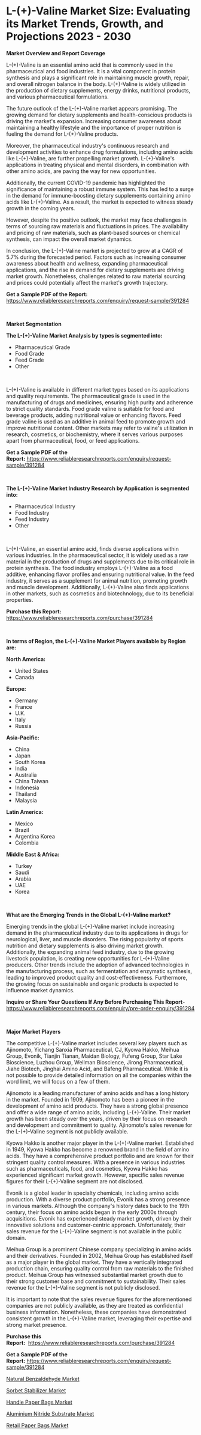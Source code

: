 <p><h1>L-(+)-Valine Market Size: Evaluating its Market Trends, Growth, and Projections 2023 - 2030</h1></p><p><strong>Market Overview and Report Coverage</strong></p>
<p><p>L-(+)-Valine is an essential amino acid that is commonly used in the pharmaceutical and food industries. It is a vital component in protein synthesis and plays a significant role in maintaining muscle growth, repair, and overall nitrogen balance in the body. L-(+)-Valine is widely utilized in the production of dietary supplements, energy drinks, nutritional products, and various pharmaceutical formulations.</p><p>The future outlook of the L-(+)-Valine market appears promising. The growing demand for dietary supplements and health-conscious products is driving the market's expansion. Increasing consumer awareness about maintaining a healthy lifestyle and the importance of proper nutrition is fueling the demand for L-(+)-Valine products.</p><p>Moreover, the pharmaceutical industry's continuous research and development activities to enhance drug formulations, including amino acids like L-(+)-Valine, are further propelling market growth. L-(+)-Valine's applications in treating physical and mental disorders, in combination with other amino acids, are paving the way for new opportunities.</p><p>Additionally, the current COVID-19 pandemic has highlighted the significance of maintaining a robust immune system. This has led to a surge in the demand for immune-boosting dietary supplements containing amino acids like L-(+)-Valine. As a result, the market is expected to witness steady growth in the coming years.</p><p>However, despite the positive outlook, the market may face challenges in terms of sourcing raw materials and fluctuations in prices. The availability and pricing of raw materials, such as plant-based sources or chemical synthesis, can impact the overall market dynamics.</p><p>In conclusion, the L-(+)-Valine market is projected to grow at a CAGR of 5.7% during the forecasted period. Factors such as increasing consumer awareness about health and wellness, expanding pharmaceutical applications, and the rise in demand for dietary supplements are driving market growth. Nonetheless, challenges related to raw material sourcing and prices could potentially affect the market's growth trajectory.</p></p>
<p><strong>Get a Sample PDF of the Report:</strong> <a href="https://www.reliableresearchreports.com/enquiry/request-sample/391284">https://www.reliableresearchreports.com/enquiry/request-sample/391284</a></p>
<p>&nbsp;</p>
<p><strong>Market Segmentation</strong></p>
<p><strong>The L-(+)-Valine Market Analysis by types is segmented into:</strong></p>
<p><ul><li>Pharmaceutical Grade</li><li>Food Grade</li><li>Feed Grade</li><li>Other</li></ul></p>
<p>&nbsp;</p>
<p><p>L-(+)-Valine is available in different market types based on its applications and quality requirements. The pharmaceutical grade is used in the manufacturing of drugs and medicines, ensuring high purity and adherence to strict quality standards. Food grade valine is suitable for food and beverage products, adding nutritional value or enhancing flavors. Feed grade valine is used as an additive in animal feed to promote growth and improve nutritional content. Other markets may refer to valine's utilization in research, cosmetics, or biochemistry, where it serves various purposes apart from pharmaceutical, food, or feed applications.</p></p>
<p><strong>Get a Sample PDF of the Report:</strong>&nbsp;<a href="https://www.reliableresearchreports.com/enquiry/request-sample/391284">https://www.reliableresearchreports.com/enquiry/request-sample/391284</a></p>
<p>&nbsp;</p>
<p><strong>The L-(+)-Valine Market Industry Research by Application is segmented into:</strong></p>
<p><ul><li>Pharmaceutical Industry</li><li>Food Industry</li><li>Feed Industry</li><li>Other</li></ul></p>
<p>&nbsp;</p>
<p><p>L-(+)-Valine, an essential amino acid, finds diverse applications within various industries. In the pharmaceutical sector, it is widely used as a raw material in the production of drugs and supplements due to its critical role in protein synthesis. The food industry employs L-(+)-Valine as a food additive, enhancing flavor profiles and ensuring nutritional value. In the feed industry, it serves as a supplement for animal nutrition, promoting growth and muscle development. Additionally, L-(+)-Valine also finds applications in other markets, such as cosmetics and biotechnology, due to its beneficial properties.</p></p>
<p><strong>Purchase this Report:</strong>&nbsp; <a href="https://www.reliableresearchreports.com/purchase/391284">https://www.reliableresearchreports.com/purchase/391284</a></p>
<p>&nbsp;</p>
<p><strong>In terms of Region, the L-(+)-Valine Market Players available by Region are:</strong></p>
<p>
    <p> <strong> North America: </strong>
        <ul>
            <li>United States</li>
            <li>Canada</li>
        </ul>
        </p> 
    <p> <strong> Europe: </strong>
        <ul>
            <li>Germany</li>
            <li>France</li>
            <li>U.K.</li>
            <li>Italy</li>
            <li>Russia</li>
        </ul>
        </p> 
    <p> <strong> Asia-Pacific: </strong>
        <ul>
            <li>China</li>
            <li>Japan</li>
            <li>South Korea</li>
            <li>India</li>
            <li>Australia</li>
            <li>China Taiwan</li>
            <li>Indonesia</li>
            <li>Thailand</li>
            <li>Malaysia</li>
        </ul>
        </p> 
    <p> <strong> Latin America: </strong>
        <ul>
            <li>Mexico</li>
            <li>Brazil</li>
            <li>Argentina Korea</li>
            <li>Colombia</li>
        </ul>
        </p> 
    <p> <strong> Middle East & Africa: </strong>
        <ul>
            <li>Turkey</li>
            <li>Saudi</li>
            <li>Arabia</li>
            <li>UAE</li>
            <li>Korea</li>
        </ul>
    </p>
    </p>
<p>&nbsp;</p>
<p><strong>What are the Emerging Trends in the Global L-(+)-Valine market?</strong></p>
<p><p>Emerging trends in the global L-(+)-Valine market include increasing demand in the pharmaceutical industry due to its applications in drugs for neurological, liver, and muscle disorders. The rising popularity of sports nutrition and dietary supplements is also driving market growth. Additionally, the expanding animal feed industry, due to the growing livestock population, is creating new opportunities for L-(+)-Valine producers. Other trends include the adoption of advanced technologies in the manufacturing process, such as fermentation and enzymatic synthesis, leading to improved product quality and cost-effectiveness. Furthermore, the growing focus on sustainable and organic products is expected to influence market dynamics.</p></p>
<p><strong>Inquire or Share Your Questions If Any Before Purchasing This Report</strong>- <a href="https://www.reliableresearchreports.com/enquiry/pre-order-enquiry/391284">https://www.reliableresearchreports.com/enquiry/pre-order-enquiry/391284</a></p>
<p>&nbsp;</p>
<p><strong>Major Market Players</strong></p>
<p><p>The competitive L-(+)-Valine market includes several key players such as Ajinomoto, Yichang Sanxia Pharmaceutical, CJ, Kyowa Hakko, Meihua Group, Evonik, Tianjin Tianan, Maidan Biology, Fufeng Group, Star Lake Bioscience, Luzhou Group, Wellman Bioscience, Jirong Pharmaceutical, Jiahe Biotech, Jinghai Amino Acid, and Bafeng Pharmaceutical. While it is not possible to provide detailed information on all the companies within the word limit, we will focus on a few of them.</p><p>Ajinomoto is a leading manufacturer of amino acids and has a long history in the market. Founded in 1909, Ajinomoto has been a pioneer in the development of amino acid products. They have a strong global presence and offer a wide range of amino acids, including L-(+)-Valine. Their market growth has been steady over the years, driven by their focus on research and development and commitment to quality. Ajinomoto's sales revenue for the L-(+)-Valine segment is not publicly available.</p><p>Kyowa Hakko is another major player in the L-(+)-Valine market. Established in 1949, Kyowa Hakko has become a renowned brand in the field of amino acids. They have a comprehensive product portfolio and are known for their stringent quality control measures. With a presence in various industries such as pharmaceuticals, food, and cosmetics, Kyowa Hakko has experienced significant market growth. However, specific sales revenue figures for their L-(+)-Valine segment are not disclosed.</p><p>Evonik is a global leader in specialty chemicals, including amino acids production. With a diverse product portfolio, Evonik has a strong presence in various markets. Although the company's history dates back to the 19th century, their focus on amino acids began in the early 2000s through acquisitions. Evonik has experienced steady market growth, driven by their innovative solutions and customer-centric approach. Unfortunately, their sales revenue for the L-(+)-Valine segment is not available in the public domain.</p><p>Meihua Group is a prominent Chinese company specializing in amino acids and their derivatives. Founded in 2002, Meihua Group has established itself as a major player in the global market. They have a vertically integrated production chain, ensuring quality control from raw materials to the finished product. Meihua Group has witnessed substantial market growth due to their strong customer base and commitment to sustainability. Their sales revenue for the L-(+)-Valine segment is not publicly disclosed.</p><p>It is important to note that the sales revenue figures for the aforementioned companies are not publicly available, as they are treated as confidential business information. Nonetheless, these companies have demonstrated consistent growth in the L-(+)-Valine market, leveraging their expertise and strong market presence.</p></p>
<p><strong>Purchase this Report:</strong>&nbsp;&nbsp;<a href="https://www.reliableresearchreports.com/purchase/391284">https://www.reliableresearchreports.com/purchase/391284</a></p>
<p></p>
<p><strong>Get a Sample PDF of the Report:</strong>&nbsp;<a href="https://www.reliableresearchreports.com/enquiry/request-sample/391284">https://www.reliableresearchreports.com/enquiry/request-sample/391284</a></p>
<p><p><a href="https://medium.com/@terrellconn/natural-benzaldehyde-market-insights-into-market-cagr-market-trends-and-growth-strategies-b164e6de1f06">Natural Benzaldehyde Market</a></p><p><a href="https://github.com/Chiragrp24/Market-Research-Report-List-1/blob/main/sorbet-stabilizer-market.md">Sorbet Stabilizer Market</a></p><p><a href="https://www.linkedin.com/pulse/handle-paper-bags-market-size-share-global-analysis-report-fsrle/">Handle Paper Bags Market</a></p><p><a href="https://medium.com/@jeromekling1967/aluminium-nitride-substrate-market-trends-and-market-analysis-forecasted-for-period-2023-2030-4624fed87a6e">Aluminium Nitride Substrate Market</a></p><p><a href="https://www.linkedin.com/pulse/retail-paper-bags-market-size-2023-2030-global-industrial-vumze/">Retail Paper Bags Market</a></p></p>